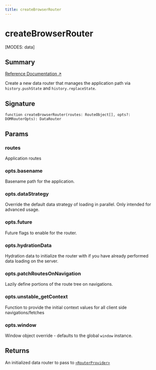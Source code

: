 ```yaml
---
title: createBrowserRouter
---
```


# createBrowserRouter

<!--
⚠️ ⚠️ IMPORTANT ⚠️ ⚠️ 

Thank you for helping improve our documentation!

This file is auto-generated from the JSDoc comments in the source
code, so please edit the JSDoc comments in the file below and this
file will be re-generated once those changes are merged.

https://github.com/remix-run/react-router/blob/main/packages/react-router/lib/dom/lib.tsx
-->

[MODES: data]

## Summary

[Reference Documentation ↗](https://api.reactrouter.com/v7/functions/react_router.createBrowserRouter.html)

Create a new data router that manages the application path via `history.pushState`
and `history.replaceState`.

## Signature

```tsx
function createBrowserRouter(routes: RouteObject[], opts?: DOMRouterOpts): DataRouter
```

## Params

### routes

Application routes

### opts.basename

Basename path for the application.

### opts.dataStrategy

Override the default data strategy of loading in parallel.
Only intended for advanced usage.

### opts.future

Future flags to enable for the router.

### opts.hydrationData

Hydration data to initialize the router with if you have already performed
data loading on the server.

### opts.patchRoutesOnNavigation

Lazily define portions of the route tree on navigations.

### opts.unstable_getContext

Function to provide the initial context values for all client side navigations/fetches

### opts.window

Window object override - defaults to the global `window` instance.

## Returns

An initialized data router to pass to [`<RouterProvider>`](../data-routers/RouterProvider)

